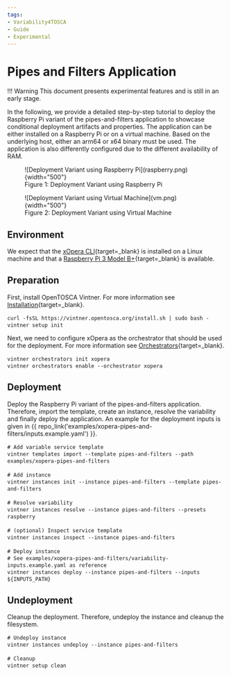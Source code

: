 ```yaml
---
tags:
- Variability4TOSCA
- Guide
- Experimental
---
```


# Pipes and Filters Application

!!! Warning
    This document presents experimental features and is still in an early stage.

In the following, we provide a detailed step-by-step tutorial to deploy the Raspberry Pi variant of the pipes-and-filters application to showcase conditional deployment artifacts and properties.
The application can be either installed on a Raspberry Pi or on a virtual machine. 
Based on the underlying host, either an arm64 or x64 binary must be used. 
The application is also differently configured due to the different availability of RAM.

<figure markdown>
  ![Deployment Variant using Raspberry Pi](raspberry.png){width="500"}
  <figcaption>Figure 1: Deployment Variant using Raspberry Pi</figcaption>
</figure>

<figure markdown>
  ![Deployment Variant using Virtual Machine](vm.png){width="500"}
  <figcaption>Figure 2: Deployment Variant using Virtual Machine</figcaption>
</figure>


## Environment

We expect that the [xOpera CLI](https://github.com/xlab-si/xopera-opera){target=_blank} is installed on a Linux machine and that a [Raspberry Pi 3 Model B+](https://www.raspberrypi.com/products/raspberry-pi-3-model-b-plus/){target=_blank} is available.

## Preparation

First, install OpenTOSCA Vintner.
For more information see [Installation](../../../installation.md){target=_blank}.

```shell linenums="1"
curl -fsSL https://vintner.opentosca.org/install.sh | sudo bash -
vintner setup init
```

Next, we need to configure xOpera as the orchestrator that should be used for the deployment.
For more information see [Orchestrators](../../../orchestrators.md){target=_blank}.

```shell linenums="1"
vintner orchestrators init xopera
vintner orchestrators enable --orchestrator xopera
```

## Deployment

Deploy the Raspberry Pi variant of the pipes-and-filters application.
Therefore, import the template, create an instance, resolve the variability and finally deploy the application.
An example for the deployment inputs is given in {{ repo_link('examples/xopera-pipes-and-filters/inputs.example.yaml') }}.

```shell linenums="1"
# Add variable service template
vintner templates import --template pipes-and-filters --path examples/xopera-pipes-and-filters

# Add instance
vintner instances init --instance pipes-and-filters --template pipes-and-filters

# Resolve variability
vintner instances resolve --instance pipes-and-filters --presets raspberry

# (optional) Inspect service template
vintner instances inspect --instance pipes-and-filters

# Deploy instance
# See examples/xopera-pipes-and-filters/variability-inputs.example.yaml as reference
vintner instances deploy --instance pipes-and-filters --inputs ${INPUTS_PATH}
```

## Undeployment

Cleanup the deployment.
Therefore, undeploy the instance and cleanup the filesystem.

```shell linenums="1"
# Undeploy instance
vintner instances undeploy --instance pipes-and-filters

# Cleanup
vintner setup clean
```

